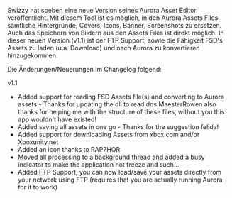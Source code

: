 Swizzy hat soeben eine neue Version seines Aurora Asset Editor veröffentlicht. Mit diesem Tool ist es möglich, in den Aurora Assets Files sämtliche Hintergründe, Covers, Icons, Banner, Screenshots zu ersetzen. Auch das Speichern von Bildern aus den Assets Files ist direkt möglich. In dieser neuen Version (v1.1) ist der FTP Support, sowie die Fähigkeit FSD's Assets zu laden (u.a. Download) und nach Aurora zu konvertieren hinzugekommen.

Die Änderungen/Neuerungen im Changelog folgend:

v1.1
+ Added support for reading FSD Assets file(s) and converting to Aurora assets - Thanks for updating the dll to read dds MaesterRowen
also thanks for helping me with the structure of these files, without you this app wouldn't have existed!
+ Added saving all assets in one go - Thanks for the suggestion felida!
+ Added support for downloading Assets from xbox.com and/or Xboxunity.net
+ Added an icon thanks to RAP7HOR
+ Moved all processing to a background thread and added a busy indicator to make the application not freeze and such...
+ Added FTP Support, you can now load/save your assets directly from your network using FTP (requires that you are actually running Aurora for it to work)
